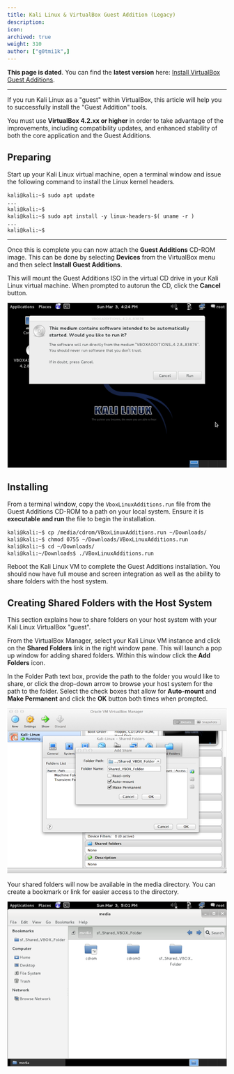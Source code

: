 ```yaml
---
title: Kali Linux & VirtualBox Guest Addition (Legacy)
description:
icon:
archived: true
weight: 310
author: ["g0tmi1k",]
---
```


**This page is dated**. You can find the **latest version** here: [Install VirtualBox Guest Additions](/docs/virtualization/install-virtualbox-guest-additions/).

- - -

If you run Kali Linux as a "guest" within VirtualBox, this article will help you to successfully install the "Guest Addition" tools.

You must use **VirtualBox 4.2.xx or higher** in order to take advantage of the improvements, including compatibility updates, and enhanced stability of both the core application and the Guest Additions.

## Preparing

Start up your Kali Linux virtual machine, open a terminal window and issue the following command to install the Linux kernel headers.

```console
kali@kali:~$ sudo apt update
...
kali@kali:~$
kali@kali:~$ sudo apt install -y linux-headers-$( uname -r )
...
kali@kali:~$
```

- - -

Once this is complete you can now attach the **Guest Additions** CD-ROM image. This can be done by selecting **Devices** from the VirtualBox menu and then select **Install Guest Additions**.

This will mount the Guest Additions ISO in the virtual CD drive in your Kali Linux virtual machine. When prompted to autorun the CD, click the **Cancel** button.

![](Figure-17-Cancel-Auto-Run.png)

## Installing

From a terminal window, copy the `VboxLinuxAdditions.run` file from the Guest Additions CD-ROM to a path on your local system. Ensure it is **executable and run** the file to begin the installation.

```console
kali@kali:~$ cp /media/cdrom/VBoxLinuxAdditions.run ~/Downloads/
kali@kali:~$ chmod 0755 ~/Downloads/VBoxLinuxAdditions.run
kali@kali:~$ cd ~/Downloads/
kali@kali:~/Downloads$ ./VBoxLinuxAdditions.run
```

Reboot the Kali Linux VM to complete the Guest Additions installation. You should now have full mouse and screen integration as well as the ability to share folders with the host system.

## Creating Shared Folders with the Host System

This section explains how to share folders on your host system with your Kali Linux VirtualBox "guest".

From the VirtualBox Manager, select your Kali Linux VM instance and click on the **Shared Folders** link in the right window pane. This will launch a pop up window for adding shared folders. Within this window click the **Add Folders** icon.

In the Folder Path text box, provide the path to the folder you would like to share, or click the drop-down arrow to browse your host system for the path to the folder. Select the check boxes that allow for **Auto-mount** and **Make Permanent** and click the **OK** button both times when prompted.

![](Figure-20-Shared-folder-config.png)

Your shared folders will now be available in the media directory. You can create a bookmark or link for easier access to the directory.

![](Figure-21-Shared-folder-in-Kali.png)
